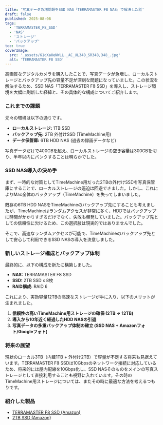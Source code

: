```yaml
---
title: '写真データ急増問題をSSD NAS「TERRAMASTER F8 NAS」で解決した話'
draft: false
published: 2025-08-08
tags:
  - 'TERRAMASTER_F8_SSD'
  - 'NAS'
  - 'ストレージ'
  - 'バックアップ'
toc: true
coverImage:
  src: '_assets/61dXaOeNWLL._AC_UL348_SR348,348_.jpg'
  alt: 'TERRAMASTER F8 SSD'
---
```


高画質なデジタルカメラを購入したことで、写真データが急増し、ローカルストレージとバックアップ先の容量不足が深刻な問題になっていました。この状況を解決するため、SSD NAS「TERRAMASTER F8 SSD」を導入し、ストレージ環境を大幅に刷新した経緯と、その具体的な構成についてご紹介します。

### これまでの課題

元々の環境は以下の通りです。

-   **ローカルストレージ:** 1TB SSD
-   **バックアップ先:** 2TB 外付けSSD (TimeMachine用)
-   **データ保管庫:** 6TB HDD NAS (過去の録画データなど)

写真データだけで400GBを超え、ローカルストレージの空き容量は300GBを切り、半年以内にパンクすることは明らかでした。

### SSD NAS導入の決め手

まず、一時的な対策としてTimeMachine用だった2TBの外付けSSDを写真保管庫にすることで、ローカルストレージの逼迫は回避できました。しかし、これによりMac全体のバックアップ（TimeMachine）を失ってしまいました。

既存の6TB HDD NASをTimeMachineのバックアップ先にすることも考えましたが、TimeMachineはランダムアクセスが非常に多く、HDDではバックアップに時間がかかりすぎるだけでなく、失敗も頻発していました。バックアップ先としての信頼性に欠けるため、この選択肢は現実的ではありませんでした。

そこで、高速なランダムアクセスが可能で、TimeMachineのバックアップ先として安心して利用できるSSD NASの導入を決意しました。

### 新しいストレージ構成とバックアップ体制

最終的に、以下の構成を新たに構築しました。

-   **NAS:** TERRAMASTER F8 SSD
-   **SSD:** 2TB SSD x 8枚
-   **RAID構成:** RAID 6

これにより、実効容量12TBの高速なストレージが手に入り、以下のメリットが生まれました。

1.  **信頼性の高いTimeMachine用ストレージの確保 (2TB → 12TB)**
2.  **導入から10年近く経過したHDD NASの引退**
3.  **写真データの多重バックアップ体制の確立 (SSD NAS + Amazonフォト/Googleフォト)**

### 将来の展望

現状のローカル3TB（内蔵1TB + 外付け2TB）で容量が不足する将来も見据えています。TERRAMASTER F8 SSDは10Gbpsのネットワーク接続に対応しているため、将来的には屋内配線を10Gbps化し、SSD NASそのものをメインの写真ストレージとして直接利用することも視野に入れています。その時のTimeMachine用ストレージについては、またその時に最適な方法を考えるつもりです。

### 紹介した製品

-   [TERRAMASTER F8 SSD (Amazon)](https://amzn.to/4fryTJz)
-   [2TB SSD (Amazon)](https://amzn.to/40Y8ehw)